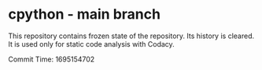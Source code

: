 # cpython - main branch

This repository contains frozen state of the repository.
Its history is cleared. It is used only for static code
analysis with Codacy.

Commit Time: 1695154702